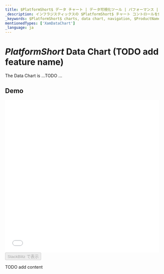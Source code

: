 ```yaml
---
title: $PlatformShort$ データ チャート | データ可視化ツール | パフォーマンス | インフラジスティックス
_description: インフラジスティックスの $PlatformShort$ チャート コントロールを使用して数百万のデータ ポイントを超高速でレンダリングします。$ProductName$ グラフの高パフォーマンスをお試しください!
_keywords: $PlatformShort$ charts, data chart, navigation, $ProductName$, Infragistics, $PlatformShort$ チャート, データ チャート, パフォーマンス, インフラジスティックス
mentionedTypes: ['XamDataChart']
_language: ja
---
```

# $PlatformShort$ Data Chart (TODO add feature name)

The Data Chart is ...TODO ...

## Demo

<div class="sample-container loading" style="height: 500px">
    <iframe id="data-chart-chart-performance-iframe" src='{environment:dvDemosBaseUrl}/charts/data-chart-chart-performance' width="100%" height="100%" seamless frameBorder="0" onload="onXPlatSampleIframeContentLoaded(this);"></iframe>
</div>
<div>
    <button data-localize="stackblitz" disabled class="stackblitz-btn" data-iframe-id="data-chart-overview-iframe" data-demos-base-url="{environment:dvDemosBaseUrl}">StackBlitz で表示
    </button>
<sample-button src="charts/data-chart/chart-performance"></sample-button>

</div>

<div class="divider--half"></div>


TODO add content
